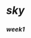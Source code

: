 # ***sky***

### ***week1***


<!--stackedit_data:
eyJkaXNjdXNzaW9ucyI6eyJvcFJwM3lVRkM0UXcwc3JyIjp7In
RleHQiOiIqKnN0cm9uZyB0ZXh0KioiLCJlbmQiOjAsInN0YXJ0
IjozMX19LCJjb21tZW50cyI6eyJURzNCaUtHYkNZZGZwVjJ4Ij
p7ImRpc2N1c3Npb25JZCI6Im9wUnAzeVVGQzRRdzBzcnIiLCJz
dWIiOiJnaDo0MzE3NDIwNiIsInRleHQiOiJza3kiLCJjcmVhdG
VkIjoxNTM5Njg5NTA3Mjg5fX0sImhpc3RvcnkiOlszODIwMTg0
XX0=
-->